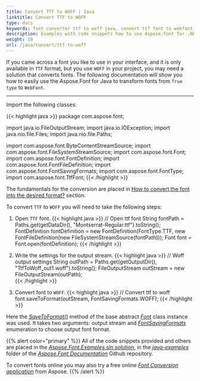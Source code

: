 ```yaml
---
title: Convert TTF to WOFF | Java
linktitle: Convert TTF to WOFF
type: docs
keywords: font converter ttf to woff java, convert ttf font to webfont java.
description: Examples with code snippets how to use Aspose.Font for .NET to convert ttf to woff 
weight: 10
url: /java/convert/ttf-to-woff
---
```




If you came across a font you like to use in your interface, and it is only available in `TTF` format, but you use `WOFF` in your project, you may need a solution that converts fonts.
The following documentation will show you how to easily use the Aspose.Font for Java to transform fonts from `True type` to `WebFont`.

______

Import the following classes:

{{< highlight java >}} 
package com.aspose.font;

import java.io.FileOutputStream;
import java.io.IOException;
import java.nio.file.Files;
import java.nio.file.Paths;

import com.aspose.font.ByteContentStreamSource;
import com.aspose.font.FileSystemStreamSource;
import com.aspose.font.Font;
import com.aspose.font.FontDefinition;
import com.aspose.font.FontFileDefinition;
import com.aspose.font.FontSavingFormats;
import com.aspose.font.FontType;
import com.aspose.font.TtfFont;
{{< /highlight >}}

The fundamentals for the conversion are placed in [How to convert the font into the desired format?](https://docs.aspose.com//font/java/convert/#how-to-convert-the-font-into-the-desired-format) section.

To convert `TTF` to `WOFF` you will need to take the following steps:


1. Open `TTF` font.
{{< highlight java >}}
    // Open ttf font
    String fontPath = Paths.get(getDataDir(), "Montserrat-Regular.ttf").toString();
    FontDefinition fontDefinition = new FontDefinition(FontType.TTF, new FontFileDefinition(new FileSystemStreamSource(fontPath)));
    Font font = Font.open(fontDefinition);
{{< /highlight >}}

2. Write the settings for the output stream.
{{< highlight java >}}
    // Woff output settings
    String outPath = Paths.get(getOutputDir(), "TtfToWoff_out1.woff").toString();
    FileOutputStream outStream = new FileOutputStream(outPath);   
{{< /highlight >}}

3. Convert font to `WOFF`.
{{< highlight java >}}
    // Convert ttf to woff
    font.saveToFormat(outStream, FontSavingFormats.WOFF);
{{< /highlight >}}

Here the [*SaveToFormat()*](https://apireference.aspose.com/font/java/com.aspose.font/Font#saveToFormat-java.io.OutputStream-com.aspose.font.FontSavingFormats-) method of the base abstract [*Font*](https://apireference.aspose.com/font/java/com.aspose.font/Font) class instance was used. 
It takes two arguments: output stream and [*FontSavingFormats*](https://apireference.aspose.com/font/java/com.aspose.font/FontSavingFormats) enumeration to choose output font format.

{{% alert color="primary" %}}
All of the code snippets provided and others are placed in the [*Aspose.Font.Examples.sln solution*](https://github.com/aspose-font/Aspose.Font-Documentation/tree/master/java-examples/src/main/java/com/aspose/font/examples/convertfont), in the [*java-examples*](https://github.com/aspose-font/Aspose.Font-Documentation/tree/master/java-examples/src/main/java/com/aspose/font/examples) folder of the [*Aspose.Font Documentation*](https://github.com/aspose-font/Aspose.Font-Documentation) Github repository.

To convert fonts online you may also try a free online [*Font Conversion application*](https://products.aspose.app/font/conversion) from Aspose.
{{% /alert %}}